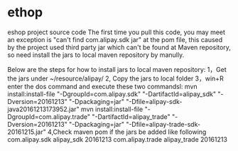 # ethop
eshop project source code
The first time you pull this code, you may meet an exception is "can't find com.alipay.sdk jar" at the pom file, this caused by the project used third party jar which can't be found at Maven repository, so need install the jars to local maven repository by manully. 

Below are the steps for how to install jars to local maven repository:
1，Get the jars under ~/resource/alipay/
2, Copy the jars to local folder
3，win+R enter the dos command and execute these two commandsl:
mvn install:install-file "-DgroupId=com.alipay.sdk" "-DartifactId=alipay_sdk" "-Dversion=20161213" "-Dpackaging=jar" "-Dfile=alipay-sdk-java20161213173952.jar" 
mvn install:install-file "-DgroupId=com.alipay.trade" "-DartifactId=alipay_trade" "-Dversion=20161213" "-Dpackaging=jar" "-Dfile=alipay-trade-sdk-20161215.jar"
4,Check maven pom if the jars be added like following
<dependency>
	<groupId>com.alipay.sdk</groupId>
	<artifactId>alipay_sdk</artifactId>
	<version>20161213</version>
</dependency>
<dependency>
	<groupId>com.alipay.trade</groupId>
	<artifactId>alipay_trade</artifactId>
	<version>20161213</version>
</dependency>
